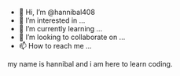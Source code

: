 - 👋 Hi, I’m @hannibal408
- 👀 I’m interested in ...
- 🌱 I’m currently learning ...
- 💞️ I’m looking to collaborate on ...
- 📫 How to reach me ...

<!---
hannibal408/hannibal408 is a ✨ special ✨ repository because its `README.md` (this file) appears on your GitHub profile.
You can click the Preview link to take a look at your changes.
--->my name is hannibal  and i am here to learn coding.
